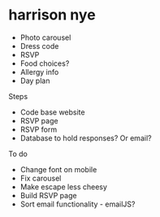 # harrison nye

- Photo carousel
- Dress code
- RSVP
- Food choices?
- Allergy info
- Day plan

Steps

- Code base website
- RSVP page
- RSVP form
- Database to hold responses? Or email?

To do

- Change font on mobile
- Fix carousel
- Make escape less cheesy
- Build RSVP page
- Sort email functionality - emailJS?
